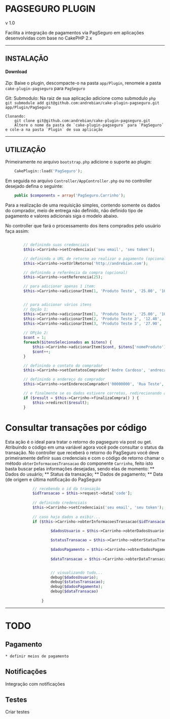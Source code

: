 # PAGSEGURO PLUGIN
v 1.0


Facilita a integração de pagamentos via PagSeguro em aplicações desenvolvidas com base no CakePHP 2.x


----------------------------------------------------------------------------

## INSTALAÇÃO

#### Download

Zip:
    Baixe o plugin, descompacte-o na pasta `app/Plugin`, renomeie a pasta `cake-plugin-pagseguro` para `PagSeguro`

Git: 
    Submodulo: Na raiz de sua aplicação adicione como submodulo
        ```php git submodule add git@github.com:andrebian/cake-plugin-pagseguro.git app/Plugin/PagSeguro
        ```

    Clonando:  
        git clone git@github.com:andrebian/cake-plugin-pagseguro.git
        Altere o nome da pasta de `cake-plugin-pagseguro` para `PagSeguro` e cole-a na pasta `Plugin` de sua aplicação

---------------------------------------------------------------------------

## UTILIZAÇÃO

Primeiramente no arquivo `bootstrap.php` adicione o suporte ao plugin:
```php
    CakePlugin::load('PagSeguro');
```


Em seguida no arquivo `Controller/AppController.php` ou no controller desejado defina o seguinte:

```php
    public $components = array('PagSeguro.Carrinho');
```


Para a realização de uma requisição simples, contendo somente os dados do comprador, 
meio de entrega não definido, não definido tipo de pagamento e valores adicionais siga o modelo abaixo.

No controller que fará o processamento dos itens comprados pelo usuário faça assim:

```php

        // definindo suas credenciais
        $this->Carrinho->setCredenciais('seu email', 'seu token');

        // definindo a URL de retorno ao realizar o pagamento (opcional)
        $this->Carrinho->setUrlRetorno('http://andrebian.com');

        // definindo a referência da compra (opcional)
        $this->Carrinho->setReferencia(25);

        // para adicionar apenas 1 item:
        $this->Carrinho->adicionarItem(1, 'Produto Teste', '25.00', '1000', 1);


        // para adicionar vários itens
        // Opção 1:
        $this->Carrinho->adicionarItem(1, 'Produto Teste', '25.00', '1000', 1);
        $this->Carrinho->adicionarItem(2, 'Produto Teste 2', '12.40', '1000', 1);
        $this->Carrinho->adicionarItem(3, 'Produto Teste 3', '27.90', '1000', 1);
        
        // OPção 2:
        $cont = 1;
        foreach($itensSelecionados as $itens) {
            $this->Carrinho->adicionarItem($cont, $itens['nomeProduto'], $itens['precoProduto'], $itens['precoProduto'], $itens['quantidadeProduto']);
            $cont++;
        }

        // definindo o contato do comprador
        $this->Carrinho->setContatosComprador('Andre Cardoso', 'andrecardosodev@gmail.com', '41', '00000000');

        // definindo o endereço do comprador
        $this->Carrinho->setEnderecoComprador('00000000', 'Rua Teste', '1234', 'Complemento', 'Bairro', 'Cidade', 'UF');

        // e finalmente se os dados estivere corretos, redirecionando ao Pagseguro
        if ($result = $this->Carrinho->finalizaCompra() ) {
            $this->redirect($result);
        }

```



# Consultar transações por código

Esta ação é o ideal para tratar o retorno do pagseguro via post ou get. Atribuindo 
o código em uma variável agora você pode consultar o status da transação.
No controller que receberá o retorno do PagSeguro você deve primeiramente definir 
suas credenciais e com o código de retorno chamar o método `obterInformacoesTransacao` do 
componente `Carrinho`, feito isto basta buscar pelas informações desejadas, sendo elas
de momento:
** Dados do usuário;
** Status da transação;
** Dados de pagamento;
** Data (de origem e última notificação do PagSeguro


```php
            // recebendo o id da transação 
            $idTransacao = $this->request->data['code'];
            
            // definindo credenciais
            $this->Carrinho->setCredenciais('seu email', 'seu token');
            
            // caso haja dados a exibir...
            if ($this->Carrinho->obterInformacoesTransacao($idTransacao) ) {

                    $dadosUsuario = $this->Carrinho->obterDadosUsuario();
                    
                    $statusTransacao = $this->Carrinho->obterStatusTransacao();
                    
                    $dadosPagamento = $this->Carrinho->obterDadosPagamento();
                    
                    $dataTransacao = $this->Carrinho->obterDataTransacao();


                    // visualizando tudo...
                    debug($dadosUsuario);
                    debug($statusTransacao);
                    debug($dadosPagamento);
                    debug($dataTransacao)
                    
                }

```


--------------------------------------------------------------------------

# TODO

## Pagamento
    * definir meios de pagamento

## Notificações
Integração com notificações


## Testes
Criar testes